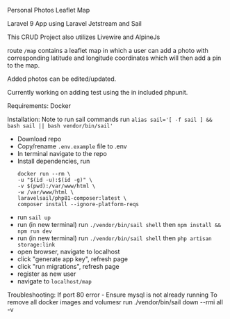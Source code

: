 Personal Photos Leaflet Map

Laravel 9 App using Laravel Jetstream and Sail

This CRUD Project also utilizes Livewire and AlpineJs

route ```/map``` contains a leaflet map in which a user can add a photo with corresponding latitude and longitude coordinates which will then add a pin to the map.

Added photos can be edited/updated.

Currently working on adding test using the in included phpunit.

Requirements:
Docker

Installation:
Note to run sail commands run ```alias sail='[ -f sail ] && bash sail || bash vendor/bin/sail'```

* Download repo
* Copy/rename ```.env.example``` file to .env
* In terminal navigate to the repo
* Install dependencies, run
    ```
    docker run --rm \
    -u "$(id -u):$(id -g)" \
    -v $(pwd):/var/www/html \
    -w /var/www/html \
    laravelsail/php81-composer:latest \
    composer install --ignore-platform-reqs
    ```
* run ```sail up```
* run (in new terminal) run ```./vendor/bin/sail shell``` then  ```npm install && npm run dev```
* run (in new terminal) run ```./vendor/bin/sail shell``` then  ```php artisan storage:link```
* open browser, navigate to localhost
* click "generate app key", refresh page
* click "run migrations", refresh page
* register as new user
* navigate to ```localhost/map```

Troubleshooting:
If port 80 error - Ensure mysql is not already running
To remove all docker images and volumesr run ./vendor/bin/sail down --rmi all -v
